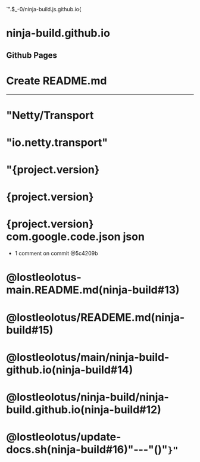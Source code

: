 `".$_-0/ninja-build.js.github.io{
# ninja-build.github.io
## Github Pages ##
# Create README.md 
---
# "Netty/Transport 
# "io.netty.transport"
# "{project.version} 
# {project.version} 
# {project.version} com.google.code.json json 
 - 1 comment on commit @5c4209b 
# @lostleolotus-main.README.md(ninja-build#13) 
# @lostleolotus/READEME.md(ninja-build#15) 
# @lostleolotus/main/ninja-build-github.io(ninja-build#14) 
# @lostleolotus/ninja-build/ninja-build.github.io(ninja-build#12) 
# @lostleolotus/update-docs.sh(ninja-build#16)"---"()"`}"`

